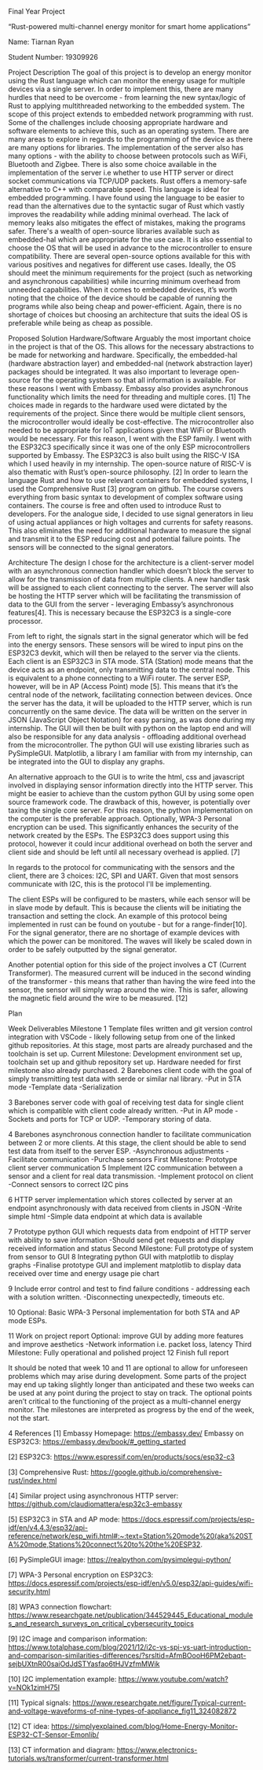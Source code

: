  
Final Year Project

“Rust-powered multi-channel energy monitor for smart home applications”

Name: Tiarnan Ryan

Student Number: 19309926

Project Description
The goal of this project is to develop an energy monitor using the Rust language which can monitor the energy usage for multiple devices via a single server. In order to implement this, there are many hurdles that need to be overcome - from learning the new syntax/logic of Rust to applying multithreaded networking to the embedded system. The scope of this project extends to embedded network programming with rust. Some of the challenges include choosing appropriate hardware and software elements to achieve this, such as an operating system. There are many areas to explore in regards to the programming of the device as there are many options for libraries. The implementation of the server also has many options - with the ability to choose between protocols such as WiFi, Bluetooth and Zigbee. There is also some choice available in the implementation of the server i.e whether to use HTTP server or direct socket communications via TCP/UDP packets.
Rust offers a memory-safe alternative to C++ with comparable speed. This language is ideal for embedded programming. I have found using the language to be easier to read than the alternatives due to the syntactic sugar of Rust which vastly improves the readability while adding minimal overhead. The lack of memory leaks also mitigates the effect of mistakes, making the programs safer. There's a wealth of open-source libraries available such as embedded-hal which are appropriate for the use case. 
	It is also essential to choose the OS that will be used in advance to the microcontroller to ensure compatibility. There are several open-source options available for this with various positives and negatives for different use cases. Ideally, the OS should meet the minimum requirements for the project (such as networking and asynchronous capabilities) while incurring minimum overhead from unneeded capabilities.
When it comes to embedded devices, it’s worth noting that the choice of the device should be capable of running the programs while also being cheap and power-efficient. Again, there is no shortage of choices but choosing an architecture that suits the ideal OS is preferable while being as cheap as possible.





Proposed Solution
Hardware/Software 
Arguably the most important choice in the project is that of the OS. This allows for the necessary abstractions to be made for networking and hardware. Specifically, the embedded-hal (hardware abstraction layer) and embedded-nal (network abstraction layer) packages should be integrated. It was also important to leverage open-source for the operating system so that all information is available. For these reasons I went with Embassy. Embassy also provides asynchronous functionality which limits the need for threading and multiple cores. [1]
The choices made in regards to the hardware used were dictated by the requirements of the project. Since there would be multiple client sensors, the microcontroller would ideally be cost-effective. The microcontroller also needed to be appropriate for IoT applications given that WiFi or Bluetooth would be necessary. For this reason, I went with the ESP family. I went with the ESP32C3 specifically since it was one of the only ESP microcontrollers supported by Embassy. The ESP32C3 is also built using the RISC-V ISA which I used heavily in my internship. The open-source nature of RISC-V is also thematic with Rust’s open-source philosophy. [2]
In order to learn the language Rust and how to use relevant containers for embedded systems, I used the Comprehensive Rust [3] program on github. The course covers everything from basic syntax to development of complex software using containers. The course is free and often used to introduce Rust to developers. 
For the analogue side, I decided to use signal generators in lieu of using actual appliances or high voltages and currents for safety reasons. This also eliminates the need for additional hardware to measure the signal and transmit it to the ESP reducing cost and potential failure points. The sensors will be connected to the signal generators.











Architecture
The design I chose for the architecture is a client-server model with an asynchronous connection handler which doesn’t block the server to allow for the transmission of data from multiple clients. A new handler task will be assigned to each client connecting to the server. The server will also be hosting the HTTP server which will be facilitating the transmission of data to the GUI from the server - leveraging Embassy’s asynchronous features[4]. This is necessary because the ESP32C3 is a single-core processor.



From left to right, the signals start in the signal generator which will be fed into the energy sensors. These sensors will be wired to input pins on the ESP32C3 devkit, which will then be relayed to the server via the clients. Each client is an ESP32C3 in STA mode. STA (Station) mode means that the device acts as an endpoint, only transmitting data to the central node. This is equivalent to a phone connecting to a WiFi router. The server ESP, however, will be in AP (Access Point) mode [5]. This means that it’s the central node of the network, facilitating connection between devices. Once the server has the data, it will be uploaded to the HTTP server, which is run concurrently on the same device. The data will be written on the server in JSON (JavaScript Object Notation) for easy parsing, as was done during my internship. The GUI will then be built with python on the laptop end and will also be responsible for any data analysis - offloading additional overhead from the microcontroller. The python GUI will use existing libraries such as PySimpleGUI. Matplotlib, a library I am familiar with from my internship, can be integrated into the GUI to display any graphs.



An alternative approach to the GUI is to write the html, css and javascript involved in displaying sensor information directly into the HTTP server. This might be easier to achieve than the custom python GUI by using some open source framework code. The drawback of this, however, is potentially over taxing the single core server. For this reason, the python implementation on the computer is the preferable approach.
Optionally, WPA-3 Personal encryption can be used. This significantly enhances the security of the network created by the ESPs. The ESP32C3 does support using this protocol, however it could incur additional overhead on both the server and client side and should be left until all necessary overhead is applied. [7]



In regards to the protocol for communicating with the sensors and the client, there are 3 choices: I2C, SPI and UART. Given that most sensors communicate with I2C, this is the protocol I'll be implementing.


The client ESPs will be configured to be masters, while each sensor will be in slave mode by default. This is because the clients will be initiating the transaction and setting the clock. An example of this protocol being implemented in rust can be found on youtube - but for a range-finder[10].
For the signal generator, there are no shortage of example devices with which the power can be monitored. The waves will likely be scaled down in order to be safely outputted by the signal generator.


Another potential option for this side of the project involves a CT (Current Transformer). The measured current will be induced in the second winding of the transformer - this means that rather than having the wire feed into the sensor, the sensor will simply wrap around the wire. This is safer, allowing the magnetic field around the wire to be measured. [12]




Plan


Week
Deliverables
Milestone
1
Template files written and git version control integration with VSCode - likely following setup from one of the linked github repositories. At this stage, most parts are already purchased and the toolchain is set up.
Current Milestone: 
Development environment set up, toolchain set up and github repository set up. Hardware needed for first milestone also already purchased.
2
Barebones client code with the goal of simply transmitting test data with serde or similar nal library. 
-Put in STA mode
-Template data
-Serialization


3
Barebones server code with goal of receiving test data for single client which is compatible with client code already written.
-Put in AP mode
-Sockets and ports for TCP or UDP.
-Temporary storing of data.


4
Barebones asynchronous connection handler to facilitate communication between 2 or more clients. At this stage, the client should be able to send test data from itself to the server ESP.
-Asynchronous adjustments
-Facilitate communication
-Purchase sensors
First Milestone:
Prototype client server communication
5
Implement I2C communication between a sensor and a client for real data transmission.
-Implement protocol on client
-Connect sensors to correct I2C pins


6
HTTP server implementation which stores collected by server at an endpoint asynchronously with data received from clients in JSON
-Write simple html
-Simple data endpoint at which data is available


7
Prototype python GUI which requests data from endpoint of HTTP server with ability to save information
-Should send get requests and display received information and status
Second Milestone:
Full prototype of system from sensor to GUI
8
Integrating python GUI with matplotlib to display graphs
-Finalise prototype GUI and implement matplotlib to display data received over time and energy usage pie chart


9
Include error control and test to find failure conditions - addressing each with a solution written.
-Disconnecting unexpectedly, timeouts etc.


10
Optional: Basic WPA-3 Personal implementation for both STA and AP mode ESPs.


11
Work on project report
Optional: improve GUI by adding more features and improve aesthetics
-Network information i.e. packet loss, latency
Third Milestone:
Fully operational and polished project
12
Finish full report




It should be noted that week 10 and 11 are optional to allow for unforeseen problems which may arise during development. Some parts of the project may end up taking slightly longer than anticipated and these two weeks can be used at any point during the project to stay on track. The optional points aren’t critical to the functioning of the project as a multi-channel energy monitor. The milestones are interpreted as progress by the end of the week, not the start.

4      References
[1] 	Embassy Homepage: 
https://embassy.dev/ 
Embassy on ESP32C3:
https://embassy.dev/book/#_getting_started

[2]	ESP32C3:
https://www.espressif.com/en/products/socs/esp32-c3

[3]	Comprehensive Rust: 
https://google.github.io/comprehensive-rust/index.html

[4]	Similar project using asynchronous HTTP server:
https://github.com/claudiomattera/esp32c3-embassy

[5]	ESP32C3 in STA and AP mode:
https://docs.espressif.com/projects/esp-idf/en/v4.4.3/esp32/api-reference/network/esp_wifi.html#:~:text=Station%20mode%20(aka%20STA%20mode,Stations%20connect%20to%20the%20ESP32.

[6]	PySimpleGUI image: 
	https://realpython.com/pysimplegui-python/

[7]	WPA-3 Personal encryption on ESP32C3:
https://docs.espressif.com/projects/esp-idf/en/v5.0/esp32/api-guides/wifi-security.html

[8]	WPA3 connection flowchart: 
https://www.researchgate.net/publication/344529445_Educational_modules_and_research_surveys_on_critical_cybersecurity_topics

[9]	I2C image and comparison information: 
https://www.totalphase.com/blog/2021/12/i2c-vs-spi-vs-uart-introduction-and-comparison-similarities-differences/?srsltid=AfmBOooH6PM2ebaqt-sejbUXtnR00saiOdJdSTYasfao6tHJVzfmMWik

[10]	I2C implementation example:
	https://www.youtube.com/watch?v=NOk1zimH75I

[11]	Typical signals: 
https://www.researchgate.net/figure/Typical-current-and-voltage-waveforms-of-nine-types-of-appliance_fig11_324082872

[12]	CT idea: 
https://simplyexplained.com/blog/Home-Energy-Monitor-ESP32-CT-Sensor-Emonlib/

[13]	CT information and diagram: 
	https://www.electronics-tutorials.ws/transformer/current-transformer.html
